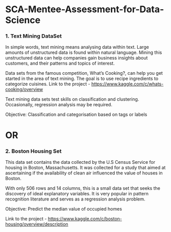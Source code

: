 # SCA-Mentee-Assessment-for-Data-Science

### 1. Text Mining DataSet
In simple words, text mining means analysing data within text. Large amounts of unstructured data is found within natural language.  Mining this unstructured data can help companies gain business insights about customers, and their patterns and topics of interest.

Data sets from the famous competition, What’s Cooking?, can help you get started in the area of text mining. The goal is to use recipe ingredients to categorize cuisines. Link to the project - https://www.kaggle.com/c/whats-cooking/overview

Text mining data sets test skills on classification and clustering. Occasionally, regression analysis may be required.

Objective: Classification and categorisation based on tags or labels

# OR

### 2. Boston Housing Set
This data set contains the data collected by the U.S Census Service for housing in Boston, Massachusetts. It was collected for a study that aimed at ascertaining if the availability of clean air influenced the value of houses in Boston.  

With only 506 rows and 14 columns, this is a small data set that seeks the discovery of ideal explanatory variables. It is very popular in pattern recognition literature and serves as a regression analysis problem.

Objective: Predict the median value of occupied homes

Link to the project - https://www.kaggle.com/c/boston-housing/overview/description

